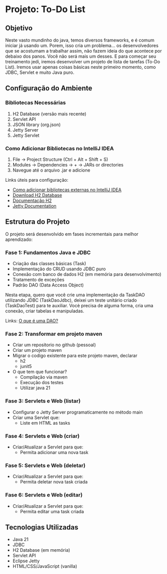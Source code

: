 # Projeto: To-Do List

## Objetivo
Neste vasto mundinho do java, temos diversos frameworks, e é comum iniciar já usando um. Porem, isso cria um problema... os desenvolvedores que se acostumam a trabalhar assim, não fazem ideia do que acontece por debaixo dos panos. Você não será mais um desses. E para começar seu treinamento jedi, iremos desenvolver um projeto de lista de tarefas (To-Do List).
Iremos usar apenas coisas básicas neste primeiro momento, como JDBC, Servlet e muito Java puro.

## Configuração do Ambiente
### Bibliotecas Necessárias
1. H2 Database (versão mais recente)
2. Servlet API
3. JSON library (org.json)
4. Jetty Server
5. Jetty Servlet

### Como Adicionar Bibliotecas no IntelliJ IDEA
1. File → Project Structure (Ctrl + Alt + Shift + S)
2. Modules → Dependencies → + → JARs or directories
3. Navegue até o arquivo .jar e adicione

Links úteis para configuração:
- [Como adicionar bibliotecas externas no IntelliJ IDEA](https://www.jetbrains.com/help/idea/library.html#define-a-project-library)
- [Download H2 Database](https://www.h2database.com/html/download.html)
- [Documentação H2](https://www.h2database.com/html/main.html)
- [Jetty Documentation](https://www.eclipse.org/jetty/documentation/)

## Estrutura do Projeto
O projeto será desenvolvido em fases incrementais para melhor aprendizado:

### Fase 1: Fundamentos Java e JDBC
- Criação das classes básicas (Task)
- Implementação do CRUD usando JDBC puro
- Conexão com banco de dados H2 (em memória para desenvolvimento)
- Tratamento de exceções
- Padrão DAO (Data Access Object)

Nesta etapa, quero que você crie uma implementação da TaskDAO utilizando JDBC (TaskDaoJdbc), deixei um teste unitário criado (TaskDaoTest) para te auxiliar. 
Vocè precisa de alguma forma, cria uma conexão, criar tabelas e manipuladas. 

Links:
[O que é uma DAO?](https://duckduckgo.com/?q=O+que+%C3%A9+uma+dao+em+java%3F&ia=chat&bang=true&atb=v478-1)

### Fase 2: Transformar em projeto maven
- Criar um repositorio no github (pessoal)
- Criar um projeto maven
- Migrar o codigo existente para este projeto maven, declarar
  - h2
  - junit5
- O que tem que funcionar?
  - Compilação via maven
  - Execução dos testes
  - Utilizar java 21

### Fase 3: Servlets e Web (listar)
- Configurar o Jetty Server programaticamente no método main
- Criar uma Servlet que:
  - Liste em HTML as tasks

### Fase 4: Servlets e Web (criar)
- Criar/Atualizar a Servlet para que:
  - Permita adicionar uma nova task

### Fase 5: Servlets e Web (deletar)
- Criar/Atualizar a Servlet para que:
  - Permita deletar nova task criada

### Fase 6: Servlets e Web (editar)
- Criar/Atualizar a Servlet para que:
  - Permita editar uma task criada

## Tecnologias Utilizadas
- Java 21
- JDBC
- H2 Database (em memória)
- Servlet API
- Eclipse Jetty
- HTML/CSS/JavaScript (vanilla)